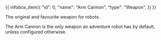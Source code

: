 {{ infobox_item({
	"id": 0,
	"name": "Arm Cannon",
	"type": "Weapon",
}) }}

The original and favourite weapon for robots.

The Arm Cannon is the only weapon an adventure robot has by default, unless configured otherwise.